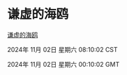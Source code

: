 # 谦虚的海鸥
[谦虚的海鸥](http://219.139.197.74:56308/qxdho/course/base/hotlink/index.php)

2024年 11月 02日 星期六 08:10:02 CST

2024年 11月 02日 星期六 00:10:02 GMT
